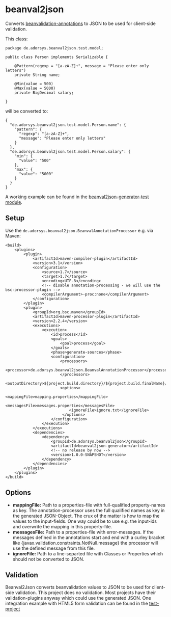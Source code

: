# beanval2json

Converts [beanvalidation-annotations](http://beanvalidation.org) to JSON to be used for client-side validation.

This class:

    package de.adorsys.beanval2json.test.model;
    
    public class Person implements Serializable {

        @Pattern(regexp = "[a-zA-Z]+", message = "Please enter only letters")
        private String name;
	
        @Min(value = 500)
        @Max(value = 5000)
        private BigDecimal salary;
	
    }
    
will be converted to:

    {
      "de.adorsys.beanval2json.test.model.Person.name": {
        "pattern": {
          "regexp": "[a-zA-Z]+",
          "message": "Please enter only letters"
        }
      },
      "de.adorsys.beanval2json.test.model.Person.salary": {
        "min": {
          "value": "500"
        },
        "max": {
          "value": "5000"
        }
      }
    }

A working example can be found in the [beanval2json-generator-test module](beanval2json-generator-test).

## Setup

Use the `de.adorsys.beanval2json.BeanvalAnnotationProcessor` e.g. via Maven:

    <build>
        <plugins>
            <plugin>
                <artifactId>maven-compiler-plugin</artifactId>
                <version>3.1</version>
                <configuration>
                    <source>1.7</source>
                    <target>1.7</target>
                    <encoding>UTF-8</encoding>
                    <!-- disable annotation-processing - we will use the bsc-processor-plugin -->
                    <compilerArgument>-proc:none</compilerArgument>
                </configuration>
            </plugin>
            <plugin>
                <groupId>org.bsc.maven</groupId>
                <artifactId>maven-processor-plugin</artifactId>
                <version>2.2.4</version>
                <executions>
                    <execution>
                        <id>process</id>
                        <goals>
                            <goal>process</goal>
                        </goals>
                        <phase>generate-sources</phase>
                        <configuration>
                            <processors>
                                <processor>de.adorsys.beanval2json.BeanvalAnnotationProcessor</processor>
                            </processors>
                            <outputDirectory>${project.build.directory}/${project.build.finalName}/js</outputDirectory>
                            <options>
                                <mappingFile>mapping.properties</mappingFile>
                                <messagesFile>messages.properties</messagesFile>
                                <ignoreFile>ignore.txt</ignoreFile>
                             </options>
                        </configuration>
                    </execution>
                </executions>
                <dependencies>
                    <dependency>
                        <groupId>de.adorsys.beanval2json</groupId>
                        <artifactId>beanval2json-generator</artifactId>
                        <!-- no release by now -->
                        <version>1.0.0-SNAPSHOT</version>
                    </dependency>
                </dependencies>
            </plugin>
        </plugins>
    </build>  

## Options

* **mappingFile:** Path to a properties-file with full-qualified property-names as key. The annotation-processor uses the full qualified names 
  as key in the generated JSON-Object. The crux of the matter is how to map the values to the input-fields. One way could be to use e.g. 
  the input-ids and overwrite the mapping in this property-file.
* **messagesFile:** Path to a properties-file with error-messages. If the messages defined in the annotations start and end with a curley bracket 
  like {javax.validation.constraints.NotNull.message} the processor will use the defined message from this file.
* **ignoreFile:** Path to a line-separted file with Classes or Properties which should not be converted to JSON.

## Validation

Beanval2Json converts beanvalidation values to JSON to be used for client-side validation. This project does no validation.
Most projects have their validation-plugins anyway which could use the generated JSON. One integration example with HTML5 form validation
can be found in the [test-project](beanval2json-generator-test/src/main/webapp/js/html5-validation.js)
